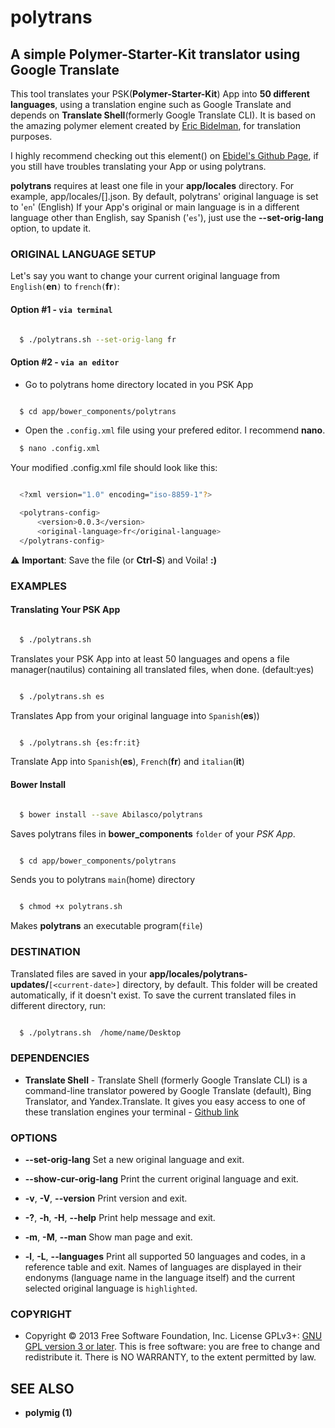 # polytrans
## A simple Polymer-Starter-Kit translator using Google Translate
This tool translates your PSK(**Polymer-Starter-Kit**) App into **50 different languages**, using a translation engine such as Google Translate and depends on **Translate Shell**(formerly Google Translate CLI). It is based on the amazing **<i18n-msg>** polymer element created by [Eric Bidelman](https://github.com/ebidel), for translation purposes.

I highly recommend checking out this element(**<i18n-msg>**) on [Ebidel's Github Page](https://ebidel.github.io/i18n-msg/components/i18n-msg/), if you still have troubles translating your App or using polytrans.

**polytrans** requires at least one file in your **app/locales** directory. For example, app/locales/[*<file-name>*].json. By default, polytrans' original language is set to '`en`' (English)
If your App's original or main language is in a different language other than English, say Spanish ('`es`'),
just use the **--set-orig-lang** option, to update it.

### ORIGINAL LANGUAGE SETUP
Let's say you want to change your current original language from `English(`**en**`)` to `french(`**fr**`)`:

#### Option #1 - `via terminal`
```bash

  $ ./polytrans.sh --set-orig-lang fr

```

#### Option #2 - `via an editor`
* Go to polytrans home directory located in you PSK App

```bash

  $ cd app/bower_components/polytrans

```

* Open the `.config.xml` file using your prefered editor. I recommend **nano**.

```bash
  $ nano .config.xml
```
Your modified .config.xml file should look like this:

```bash

  <?xml version="1.0" encoding="iso-8859-1"?>

  <polytrans-config>
      <version>0.0.3</version>
      <original-language>fr</original-language>
  </polytrans-config>

```
:warning: **Important**: Save the file (or **Ctrl-S**) and Voila! **:)**

### EXAMPLES
#### Translating Your PSK App
```bash

  $ ./polytrans.sh

```
Translates your PSK App into at least 50 languages and opens a file manager(nautilus) containing all translated files, when done. (default:yes)

```bash

  $ ./polytrans.sh es

```
Translates App from your original language into `Spanish`(**es**))

```bash

  $ ./polytrans.sh {es:fr:it}

```
Translate App into `Spanish`(**es**), `French`(**fr**) and `italian`(**it**)


#### Bower Install
```bash

  $ bower install --save Abilasco/polytrans

```
Saves polytrans files in **bower_components** `folder` of your *PSK App*.


```bash

  $ cd app/bower_components/polytrans

```
Sends you to polytrans `main`(home) directory


```bash

  $ chmod +x polytrans.sh

```
Makes **polytrans** an executable program(`file`)

### DESTINATION
Translated files are saved in your **app/locales/polytrans-updates/**`[<current-date>]` directory, by default. This folder will be created automatically, if it doesn't exist. To save the current translated files in different directory, run:

```bash

  $ ./polytrans.sh  /home/name/Desktop

```

### DEPENDENCIES
- **Translate Shell** - Translate Shell (formerly Google Translate CLI) is a command-line translator powered by Google Translate (default), Bing Translator, and Yandex.Translate. It gives you easy access to one of these translation engines your terminal - [Github link](https://github.com/soimort/translate-shell)

### OPTIONS
* **--set-orig-lang**
Set a new original language and exit.

* **--show-cur-orig-lang**
Print the current original language and exit.

* **-v**, **-V**, **--version**
Print version and exit.

* **-?**, **-h**, **-H**, **--help**
Print help message and exit.

* **-m**, **-M**, **--man**
Show man page and exit.

* **-l**, **-L**, **--languages**
Print all supported 50 languages and codes, in a reference table and exit. Names of languages are displayed in their endonyms (language name in the language itself) and the current selected original language is `highlighted`.

### COPYRIGHT
- Copyright © 2013 Free Software Foundation, Inc.  License GPLv3+: [GNU GPL version 3 or later]( <http://gnu.org/licenses/gpl.html>). This is free software: you are free to change and redistribute it. There is NO WARRANTY, to the extent permitted by law.

## SEE ALSO
- **polymig (1)**
